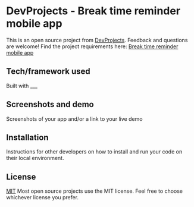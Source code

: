 # DevProjects - Break time reminder mobile app

This is an open source project from [DevProjects](http://www.codementor.io/projects). Feedback and questions are welcome!
Find the project requirements here: [Break time reminder mobile app](https://www.codementor.io/projects/mobile/break-time-reminder-mobile-app-bjzm27c836)

## Tech/framework used
Built with ___

## Screenshots and demo
Screenshots of your app and/or a link to your live demo

## Installation
Instructions for other developers on how to install and run your code on their local environment.

## License
[MIT](https://choosealicense.com/licenses/mit/)
Most open source projects use the MIT license. Feel free to choose whichever license you prefer.
